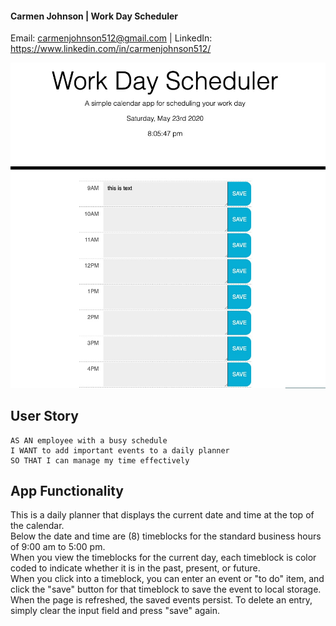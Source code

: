 #### Carmen Johnson | Work Day Scheduler

Email: carmenjohnson512@gmail.com | LinkedIn: https://www.linkedin.com/in/carmenjohnson512/

![workday scheduler](https://github.com/carmenjohnson512/work-day-scheduler/blob/master/Assets/workday_scheduler_screenshot.jpg?raw=true)


## User Story

```
AS AN employee with a busy schedule
I WANT to add important events to a daily planner
SO THAT I can manage my time effectively
```

## App Functionality


This is a daily planner that displays the current date and time at the top of the calendar. <br>
Below the date and time are (8) timeblocks for the standard business hours of 9:00 am to 5:00 pm. <br>
When you view the timeblocks for the current day, each timeblock is color coded to indicate whether it is in the past, present, or future. <br>
When you click into a timeblock, you can enter an event or "to do" item, and click the "save" button for that timeblock to save the event to local storage. <br>
When the page is refreshed, the saved events persist. To delete an entry, simply clear the input field and press "save" again.

